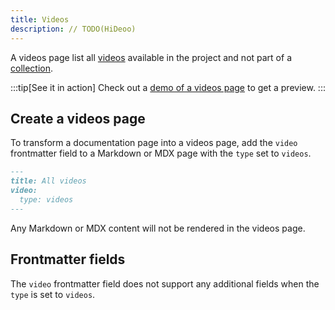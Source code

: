 ```yaml
---
title: Videos
description: // TODO(HiDeoo)
---
```


A videos page list all [videos](/content/video/) available in the project and not part of a [collection](/content/collection/).

:::tip[See it in action]
Check out a [demo of a videos page](/demo/video-guides/) to get a preview.
:::

## Create a videos page

To transform a documentation page into a videos page, add the `video` frontmatter field to a Markdown or MDX page with the `type` set to `videos`.

```md title="src/content/docs/videos.md" {3-4}
---
title: All videos
video:
  type: videos
---
```

Any Markdown or MDX content will not be rendered in the videos page.

## Frontmatter fields

The `video` frontmatter field does not support any additional fields when the `type` is set to `videos`.
